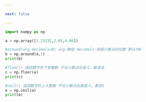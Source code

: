 ```yaml
---

next: false

---
```




<BlogInfo id="563"/>

```python
import numpy as np

a = np.array([1.23232,2.03,4.66])

#around(arg,decimals=0) arg:数组 decimals:保留小数点的位数 默认为0
b = np.around(a,1)
print(b)

#floor() 返回数字的下舍整数 不论小数点后是几，都舍去
c = np.floor(a)
print(c)

#ceil() 返回数字的上入整数 不论小数点后面是几，都进1
e = np.ceil(a)
print(e)
```



<ActionBox />

